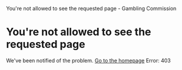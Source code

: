
You're not allowed to see the requested page - Gambling Commission
# You're not allowed to see the requested page
We've been notified of the problem.
[Go to the homepage](https://www.gamblingcommission.gov.uk)
Error: 403
